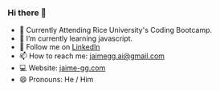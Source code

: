 ### Hi there 👋

<!--
**jaime-gg/jaime-gg** is a ✨ _special_ ✨ repository because its `README.md` (this file) appears on your GitHub profile.

Here are some ideas to get you started:

-->

- 🔭 Currently Attending Rice University's Coding Bootcamp. 
- 🌱 I’m currently learning javascript. 
- 📱 Follow me on [LinkedIn](https://www.linkedin.com/in/jaime-gallegos-garcia-689632220)
- 📫 How to reach me: jaimegg.ai@gmail.com
- 💻 Website: [jaime-gg.com](https://jaime-gg.com)
- 😄 Pronouns: He / Him

